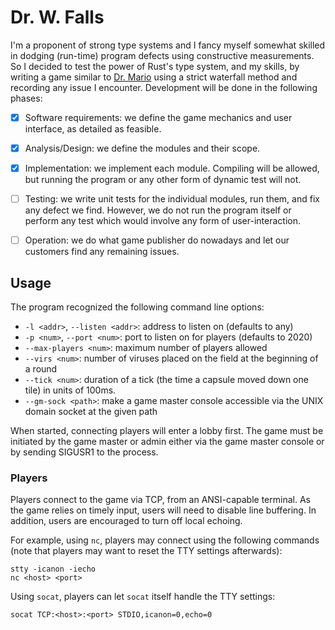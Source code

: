 # Dr. W. Falls

I'm a proponent of strong type systems and I fancy myself somewhat skilled in
dodging (run-time) program defects using constructive measurements. So I decided
to test the power of Rust's type system, and my skills, by writing a game
similar to [Dr. Mario](https://en.wikipedia.org/wiki/Dr._Mario) using a strict
waterfall method and recording any issue I encounter. Development will be done
in the following phases:

 * [X] Software requirements: we define the game mechanics and user interface,
       as detailed as feasible.
 * [X] Analysis/Design: we define the modules and their scope.
 * [X] Implementation: we implement each module. Compiling will be allowed, but
       running the program or any other form of dynamic test will not.
 * [ ] Testing: we write unit tests for the individual modules, run them, and
       fix any defect we find. However, we do not run the program itself or
       perform any test which would involve any form of user-interaction.
 * [ ] Operation: we do what game publisher do nowadays and let our customers
       find any remaining issues.


## Usage

The program recognized the following command line options:

 * `-l <addr>`, `--listen <addr>`: address to listen on (defaults to any)
 * `-p <num>`, `--port <num>`: port to listen on for players (defaults to 2020)
 * `--max-players <num>`: maximum number of players allowed
 * `--virs <num>`: number of viruses placed on the field at the beginning of a
   round
 * `--tick <num>`: duration of a tick (the time a capsule moved down one tile)
   in units of 100ms.
 * `--gm-sock <path>`: make a game master console accessible via the UNIX domain
   socket at the given path

When started, connecting players will enter a lobby first. The game must be
initiated by the game master or admin either via the game master console or by
sending SIGUSR1 to the process.


### Players

Players connect to the game via TCP, from an ANSI-capable terminal. As the game
relies on timely input, users will need to disable line buffering. In addition,
users are encouraged to turn off local echoing.

For example, using `nc`, players may connect using the following commands (note
that players may want to reset the TTY settings afterwards):

    stty -icanon -iecho
    nc <host> <port>

Using `socat`, players can let `socat` itself handle the TTY settings:

    socat TCP:<host>:<port> STDIO,icanon=0,echo=0


